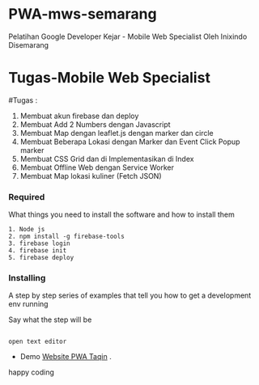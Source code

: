# PWA-mws-semarang
Pelatihan Google Developer Kejar - Mobile Web Specialist Oleh Inixindo Disemarang

# Tugas-Mobile Web Specialist

#Tugas :
1. Membuat akun firebase dan deploy
2. Membuat Add 2 Numbers dengan Javascript
3. Membuat Map dengan leaflet.js dengan marker dan circle
4. Membuat Beberapa Lokasi dengan Marker dan Event Click Popup marker
5. Membuat CSS Grid dan di Implementasikan di Index
6. Membuat Offline Web dengan Service Worker
7. Membuat Map lokasi kuliner (Fetch JSON)

### Required

What things you need to install the software and how to install them

```
1. Node js
2. npm install -g firebase-tools
3. firebase login
4. firebase init
5. firebase deploy

```

### Installing

A step by step series of examples that tell you how to get a development env running

Say what the step will be

```

open text editor
```

- Demo [Website PWA Taqin](taqinpwa.firebaseapp.com) .

happy coding
